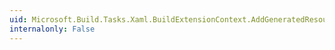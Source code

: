 ```yaml
---
uid: Microsoft.Build.Tasks.Xaml.BuildExtensionContext.AddGeneratedResourceFile(System.String)
internalonly: False
---
```

